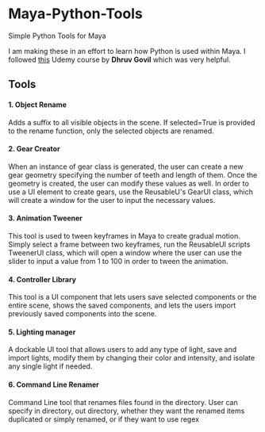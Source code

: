 # Maya-Python-Tools
 Simple Python Tools for Maya

 I am making these in an effort to learn how Python is used within Maya.
 I followed [this](https://www.udemy.com/course/python-for-maya/) Udemy course by **Dhruv Govil** which was very helpful.

## Tools

#### 1. Object Rename
Adds a suffix to all visible objects in the scene. If selected=True is provided to the rename function, only the selected objects are renamed.

#### 2. Gear Creator
When an instance of gear class is generated, the user can create a new gear geometry specifying the number of teeth and length of them. Once the geometry is created, the user can modify these values as well. In order to use a UI element to create gears, use the ReusableU's GearUI class, which will create a window for the user to input the necessary values.

#### 3. Animation Tweener
This tool is used to tween keyframes in Maya to create gradual motion. Simply select a frame between two keyframes, run the ReusableUI scripts TweenerUI class, which will open a window where the user can use the slider to input a value from 1 to 100 in order to tween the animation.

#### 4. Controller Library
This tool is a UI component that lets users save selected components or the entire scene, shows the saved components, and lets the users import previously saved components into the scene.

#### 5. Lighting manager
A dockable UI tool that allows users to add any type of light, save and import lights, modify them by changing their color and intensity, and isolate any single light if needed.

#### 6. Command Line Renamer
Command Line tool that renames files found in the directory. User can specify in directory, out directory, whether they want the renamed items duplicated or simply renamed, or if they want to use regex
